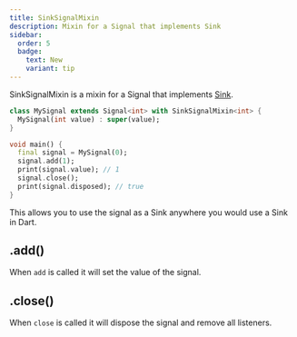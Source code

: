 ```yaml
---
title: SinkSignalMixin
description: Mixin for a Signal that implements Sink
sidebar:
  order: 5
  badge:
    text: New
    variant: tip
---
```


SinkSignalMixin is a mixin for a Signal that implements [Sink](https://api.flutter.dev/flutter/dart-core/Sink-class.html).

```dart
class MySignal extends Signal<int> with SinkSignalMixin<int> {
  MySignal(int value) : super(value);
}

void main() {
  final signal = MySignal(0);
  signal.add(1);
  print(signal.value); // 1
  signal.close();
  print(signal.disposed); // true
}
```

This allows you to use the signal as a Sink anywhere you would use a Sink in Dart.

## .add()

When `add` is called it will set the value of the signal.

## .close()

When `close` is called it will dispose the signal and remove all listeners.
